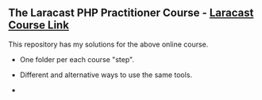 ## The Laracast PHP Practitioner Course - [Laracast Course Link](https://laracasts.com/series/php-for-beginners)

This repository has my solutions for the above online course.

- One folder per each course "step".

- Different and alternative ways to use the same tools.

- 
